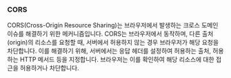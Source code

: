 ### CORS

CORS(Cross-Origin Resource Sharing)는 브라우저에서 발생하는 크로스 도메인 이슈를 해결하기 위한 메커니즘입니다.
CORS는 브라우저에서 동작하며, 다른 출처(origin)의 리소스를 요청할 때, 서버에서 허용하지 않는 경우 브라우저가 해당 요청을 차단합니다.
이를 해결하기 위해, 서버에서는 응답 헤더를 설정하여 허용하는 출처, 허용하는 HTTP 메서드 등을 지정합니다.
브라우저는 이를 확인하여 해당 리소스에 대한 접근을 허용하거나 차단합니다.
